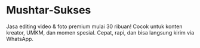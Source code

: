 # Mushtar-Sukses
Jasa editing video &amp; foto premium mulai 30 ribuan! Cocok untuk konten kreator, UMKM, dan momen spesial. Cepat, rapi, dan bisa langsung kirim via WhatsApp.

